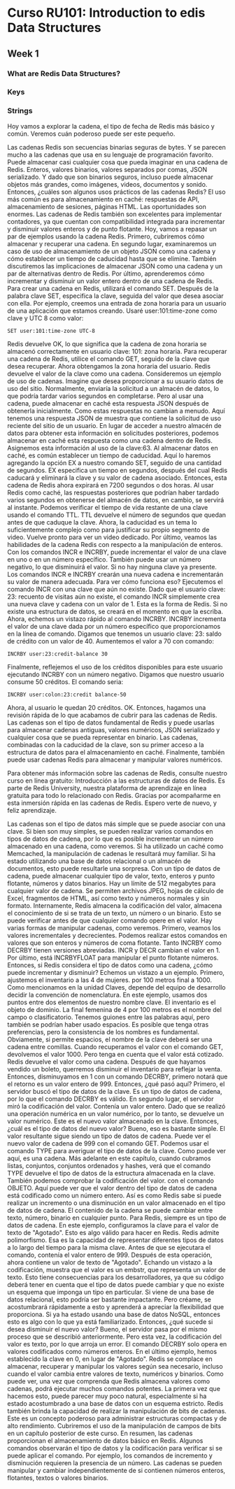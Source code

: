 # Curso RU101: Introduction to edis Data Structures

## Week 1

### What are Redis Data Structures?



### Keys



### Strings

Hoy vamos a explorar la cadena, el tipo de fecha de Redis más básico y común. Veremos cuán poderoso puede ser este pequeño.

Las cadenas Redis son secuencias binarias seguras de bytes. Y se parecen mucho a las cadenas que usa en su lenguaje de programación favorito. Puede almacenar casi cualquier cosa que pueda imaginar en una cadena de Redis.
Enteros, valores binarios, valores separados por comas, JSON serializado. Y dado que son binarios seguros, incluso puede almacenar objetos más grandes, como imágenes, videos, documentos y sonido.
Entonces, ¿cuáles son algunos usos prácticos de las cadenas Redis?
El uso más común es para almacenamiento en caché: respuestas de API, almacenamiento de sesiones, páginas HTML. Las oportunidades son enormes.
Las cadenas de Redis también son excelentes para implementar contadores, ya que cuentan con compatibilidad integrada para incrementar y disminuir valores enteros y de punto flotante.
Hoy, vamos a repasar un par de ejemplos usando la cadena Redis. Primero, cubriremos cómo almacenar y recuperar una cadena.
En segundo lugar, examinaremos un caso de uso de almacenamiento de un objeto JSON como una cadena y cómo establecer un tiempo de caducidad hasta que se elimine.
También discutiremos las implicaciones de almacenar JSON como una cadena y un par de alternativas dentro de Redis. Por último, aprenderemos cómo incrementar y disminuir un valor entero dentro de una cadena de Redis. Para crear una cadena en Redis, utilizará el comando SET.
Después de la palabra clave SET, especifica la clave, seguida del valor que desea asociar con ella. Por ejemplo, creemos una entrada de zona horaria para un usuario de una aplicación que estamos creando. Usaré user:101:time-zone como clave y UTC 8 como valor:

```
SET user:101:time-zone UTC-8
```

Redis devuelve OK, lo que significa que la cadena de zona horaria se almacenó correctamente en usuario clave: 101: zona horaria.
Para recuperar una cadena de Redis, utilice el comando GET, seguido de la clave que desea recuperar.
Ahora obtengamos la zona horaria del usuario. Redis devuelve el valor de la clave como una cadena. Consideremos un ejemplo de uso de cadenas. Imagine que desea proporcionar a su usuario datos de uso del sitio.
Normalmente, enviaría la solicitud a un almacén de datos, lo que podría tardar varios segundos en completarse.
Pero al usar una cadena, puede almacenar en caché esta respuesta JSON después de obtenerla inicialmente. Como estas respuestas no cambian a menudo.
Aquí tenemos una respuesta JSON de muestra que contiene la solicitud de uso reciente del sitio de un usuario.
En lugar de acceder a nuestro almacén de datos para obtener esta información en solicitudes posteriores, podemos almacenar en caché esta respuesta como una cadena dentro de Redis.
Asignemos esta información al uso de la clave:63. Al almacenar datos en caché, es común establecer un tiempo de caducidad.
Aquí lo haremos agregando la opción EX a nuestro comando SET, seguido de una cantidad de segundos.
EX especifica un tiempo en segundos, después del cual Redis caducará y eliminará la clave y su valor de cadena asociado.
Entonces, esta cadena de Redis ahora expirará en 7200 segundos o dos horas.
Al usar Redis como caché, las respuestas posteriores que podrían haber tardado varios segundos en obtenerse del almacén de datos,
en cambio, se servirá al instante.
Podemos verificar el tiempo de vida restante de una clave usando el comando TTL.
TTL devuelve el número de segundos que quedan antes de que caduque la clave.
Ahora, la caducidad es un tema lo suficientemente complejo como para justificar su propio segmento de video.
Vuelve pronto para ver un video dedicado.
Por último, veamos las habilidades de la cadena Redis con respecto a la manipulación de enteros.
Con los comandos INCR e INCRBY, puede incrementar el valor de una clave en uno o en un número específico.
También puede usar un número negativo, lo que disminuirá el valor.
Si no hay ninguna clave ya presente.
Los comandos INCR e INCRBY crearán una nueva cadena e incrementarán su valor de manera adecuada.
Para ver cómo funciona eso?
Ejecutemos el comando INCR con una clave que aún no existe.
Dado que el usuario clave: 23: recuento de visitas aún no existe, el comando INCR simplemente crea una nueva clave y cadena con un valor de 1.
Esta es la forma de Redis.
Si no existe una estructura de datos, se creará en el momento en que la escriba.
Ahora, echemos un vistazo rápido al comando INCRBY.
INCRBY incrementa el valor de una clave dada por un número específico que proporcionamos en la línea de comando.
Digamos que tenemos un usuario clave: 23: saldo de crédito con un valor de 40.
Aumentemos el valor a 70 con comando:

```
INCRBY user:23:credit-balance 30
```

Finalmente, reflejemos el uso de los créditos disponibles para este usuario ejecutando INCRBY con un número negativo. Digamos que nuestro usuario consume 50 créditos. El comando seria:

```
INCRBY user:colon:23:credit balance-50
```

Ahora, al usuario le quedan 20 créditos.
OK.
Entonces, hagamos una revisión rápida de lo que acabamos de cubrir para las cadenas de Redis. Las cadenas son el tipo de datos fundamental de Redis y puede usarlas para almacenar cadenas antiguas, valores numéricos, JSON serializado y cualquier cosa que se pueda representar en binario.
Las cadenas, combinadas con la caducidad de la clave, son su primer acceso a la estructura de datos para el almacenamiento en caché. Finalmente, también puede usar cadenas Redis para almacenar y manipular valores numéricos.

Para obtener más información sobre las cadenas de Redis, consulte nuestro curso en línea gratuito: Introducción a las estructuras de datos de Redis. Es parte de Redis University, nuestra plataforma de aprendizaje en línea gratuita para todo lo relacionado con Redis. Gracias por acompañarme en esta inmersión rápida en las cadenas de Redis. Espero verte de nuevo, y feliz aprendizaje.





Las cadenas son el tipo de datos más simple que
se puede asociar con una clave.
Si bien son muy simples, se pueden realizar varios comandos en tipos de datos de cadena, por lo que es posible incrementar un número almacenado en una cadena, como veremos.
Si ha utilizado un caché como Memcached, la manipulación de cadenas le resultará muy familiar.
Si ha estado utilizando una base de datos relacional o un almacén de documentos, esto puede resultarle una sorpresa.
Con un tipo de datos de cadena, puede almacenar cualquier tipo de valor, texto, enteros y punto flotante, números y datos binarios.
Hay un límite de 512 megabytes para cualquier valor de cadena.
Se permiten archivos JPEG, hojas de cálculo de Excel, fragmentos de HTML, así como texto y números normales y sin formato.
Internamente, Redis almacena la codificación del valor, almacena el conocimiento de si se trata de un texto, un número o un binario.
Esto se puede verificar antes de que cualquier comando opere en el valor.
Hay varias formas de manipular cadenas, como veremos.
Primero, veamos los valores incrementales y decrecientes.
Podemos realizar estos comandos en valores que son enteros y números de coma flotante.
Tanto INCRBY como DECRBY tienen versiones abreviadas.
INCR y DECR cambian el valor en 1.
Por último, está INCRBYFLOAT para manipular el punto flotante
números.
Entonces, si Redis considera el tipo de datos como una cadena, ¿cómo puede incrementar y disminuir?
Echemos un vistazo a un ejemplo.
Primero, ajustemos el inventario a las 4 de mujeres.
por 100 metros final a 1000.
Como mencionamos en la unidad Claves, depende del equipo de desarrollo decidir la convención de nomenclatura.
En este ejemplo, usamos dos puntos entre dos elementos de nuestro nombre clave.
El inventario es el objeto de dominio.
La final femenina de 4 por 100 metros es el nombre del campo o clasificatorio.
Tenemos guiones entre las palabras aquí, pero también se podrían haber usado espacios.
Es posible que tenga otras preferencias, pero la consistencia de los nombres es fundamental.
Obviamente, si permite espacios, el nombre de la clave deberá ser una cadena entre comillas.
Cuando recuperamos el valor con el comando GET, devolvemos el valor 1000.
Pero tenga en cuenta que el valor está cotizado. Redis devuelve el valor como una cadena.
Después de que hayamos vendido un boleto, querremos disminuir el inventario
para reflejar la venta.
Entonces, disminuyamos en 1 con un comando DECRBY, primero notará que el retorno es un valor entero de 999.
Entonces, ¿qué pasó aquí?
Primero, el servidor buscó el tipo de datos de la clave.
Es un tipo de datos de cadena, por lo que el comando DECRBY es válido.
En segundo lugar, el servidor miró la codificación del valor.
Contenía un valor entero.
Dado que se realizó una operación numérica en un valor numérico,
por lo tanto, se devuelve un valor numérico.
Este es el nuevo valor almacenado en la clave.
Entonces, ¿cuál es el tipo de datos del nuevo valor?
Bueno, eso es bastante simple.
El valor resultante sigue siendo un tipo de datos de cadena.
Puede ver el nuevo valor de cadena de 999 con el comando GET.
Podemos usar el comando TYPE para averiguar el tipo de datos de la clave.
Como puede ver aquí, es una cadena.
Más adelante en este capítulo, cuando cubramos listas, conjuntos, conjuntos ordenados y hashes, verá que el comando TYPE devuelve el tipo de datos de la estructura almacenada en la clave.
También podemos comprobar la codificación del valor.
con el comando OBJETO.
Aquí puede ver que el valor dentro del tipo de datos de cadena está codificado como un número entero.
Así es como Redis sabe si puede realizar un incremento o una disminución en un valor almacenado en el tipo de datos de cadena.
El contenido de la cadena se puede cambiar entre texto, número, binario en cualquier punto.
Para Redis, siempre es un tipo de datos de cadena.
En este ejemplo, configuramos la clave para el valor de texto de "Agotado".
Esto es algo válido para hacer en Redis.
Redis admite polimorfismo.
Esa es la capacidad de representar diferentes tipos de datos a lo largo del tiempo para la misma clave.
Antes de que se ejecutara el comando, contenía el valor entero de 999.
Después de esta operación, ahora contiene un valor de texto de "Agotado".
Echando un vistazo a la codificación, muestra que el valor es un embstr, que representa un valor de texto.
Esto tiene consecuencias para los desarrolladores, ya que su código deberá tener en cuenta que el tipo de datos puede cambiar y que no existe un esquema que imponga un tipo en particular.
Si viene de una base de datos relacional, esto podría ser bastante impactante.
Pero créame, se acostumbrará rápidamente a esto y aprenderá a apreciar la flexibilidad que proporciona.
Si ya ha estado usando una base de datos NoSQL, entonces esto es algo con lo que ya está familiarizado.
Entonces, ¿qué sucede si desea disminuir el nuevo valor?
Bueno, el servidor pasa por el mismo proceso que se describió anteriormente.
Pero esta vez, la codificación del valor es texto, por lo que arroja un error.
El comando DECRBY solo opera en valores codificados como números enteros.
En el último ejemplo, hemos establecido la clave en 0, en lugar de "Agotado".
Redis se complace en almacenar, recuperar y manipular los valores según sea necesario, incluso cuando el valor cambia entre valores de texto, numéricos y binarios.
Como puede ver, una vez que comprenda que Redis almacena valores como cadenas, podrá ejecutar muchos comandos potentes.
La primera vez que hacemos esto, puede parecer muy poco natural, especialmente si ha estado acostumbrado a una base de datos con un esquema estricto.
Redis también brinda la capacidad de realizar la manipulación de bits de cadenas.
Este es un concepto poderoso para administrar estructuras compactas y de alto rendimiento. Cubriremos el uso de la manipulación de campos de bits en un capítulo posterior de este curso.
En resumen, las cadenas proporcionan el almacenamiento de datos básico en Redis.
Algunos comandos observarán el tipo de datos y la codificación para verificar si se puede aplicar el comando. Por ejemplo, los comandos de incremento y disminución requieren la presencia de un número. Las cadenas se pueden manipular y cambiar independientemente de si contienen números enteros, flotantes, textos o valores binarios.
